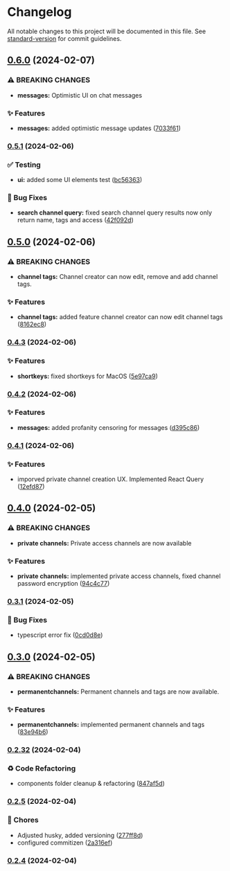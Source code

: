 # Changelog

All notable changes to this project will be documented in this file. See [standard-version](https://github.com/conventional-changelog/standard-version) for commit guidelines.

## [0.6.0](https://github.com/GeorgeCht/anonyma/compare/v0.5.1...v0.6.0) (2024-02-07)


### ⚠ BREAKING CHANGES

* **messages:** Optimistic UI on chat messages

### ✨ Features

* **messages:** added optimistic message updates ([7033f61](https://github.com/GeorgeCht/anonyma/commit/7033f61f64adce9b98572d862226773480c87ed0))

### [0.5.1](https://github.com/GeorgeCht/anonyma/compare/v0.5.0...v0.5.1) (2024-02-06)


### ✅ Testing

* **ui:** added some UI elements test ([bc56363](https://github.com/GeorgeCht/anonyma/commit/bc563637af2e1354acc647c296019d4614a4d3f6))


### 🐛 Bug Fixes

* **search channel query:** fixed search channel query results now only return name, tags and access ([42f092d](https://github.com/GeorgeCht/anonyma/commit/42f092d0c0104a444e5d8d5c1e7970660b7195a3))

## [0.5.0](https://github.com/GeorgeCht/anonyma/compare/v0.4.3...v0.5.0) (2024-02-06)


### ⚠ BREAKING CHANGES

* **channel tags:** Channel creator can now edit, remove and add channel tags.

### ✨ Features

* **channel tags:** added feature channel creator can now edit channel tags ([8162ec8](https://github.com/GeorgeCht/anonyma/commit/8162ec829dd455619638628fc597dda9915d8dda))

### [0.4.3](https://github.com/GeorgeCht/anonyma/compare/v0.4.2...v0.4.3) (2024-02-06)


### ✨ Features

* **shortkeys:** fixed shortkeys for MacOS ([5e97ca9](https://github.com/GeorgeCht/anonyma/commit/5e97ca954cabd3250bed7c08da83ffc198d7a852))

### [0.4.2](https://github.com/GeorgeCht/anonyma/compare/v0.4.1...v0.4.2) (2024-02-06)


### ✨ Features

* **messages:** added profanity censoring for messages ([d395c86](https://github.com/GeorgeCht/anonyma/commit/d395c86dbcd42be75707f0f519500757178026e9))

### [0.4.1](https://github.com/GeorgeCht/anonyma/compare/v0.4.0...v0.4.1) (2024-02-06)


### ✨ Features

* imporved private channel creation UX. Implemented React Query ([12efd87](https://github.com/GeorgeCht/anonyma/commit/12efd879a8da0125a69bf2af26fde423ccaf9bde))

## [0.4.0](https://github.com/GeorgeCht/anonyma/compare/v0.3.1...v0.4.0) (2024-02-05)


### ⚠ BREAKING CHANGES

* **private channels:** Private access channels are now available

### ✨ Features

* **private channels:** implemented private access channels, fixed channel password encryption ([94c4c77](https://github.com/GeorgeCht/anonyma/commit/94c4c7782183fa7704a5d0eb3f8f29f5d14e2d55))

### [0.3.1](https://github.com/GeorgeCht/anonyma/compare/v0.3.0...v0.3.1) (2024-02-05)


### 🐛 Bug Fixes

* typescript error fix ([0cd0d8e](https://github.com/GeorgeCht/anonyma/commit/0cd0d8e2dd84dcb1b2e7f40e17d457cab3cb5335))

## [0.3.0](https://github.com/GeorgeCht/anonyma/compare/v0.2.9...v0.3.0) (2024-02-05)


### ⚠ BREAKING CHANGES

* **permanentchannels:** Permanent channels and tags are now available.

### ✨ Features

* **permanentchannels:** implemented permanent channels and tags ([83e94b6](https://github.com/GeorgeCht/anonyma/commit/83e94b6bed1aef9224d6ca1aaccfff47f79c7bc0))

### [0.2.32](https://github.com/GeorgeCht/anonyma/compare/v0.2.5...v0.2.32) (2024-02-04)

### ♻️ Code Refactoring

- components folder cleanup & refactoring ([847af5d](https://github.com/GeorgeCht/anonyma/commit/847af5dce9e1d44ea48b0ab51d2efa94950d992a))

### [0.2.5](https://github.com/GeorgeCht/anonyma/compare/v0.2.4...v0.2.5) (2024-02-04)

### 🚚 Chores

- Adjusted husky, added versioning ([277ff8d](https://github.com/GeorgeCht/anonyma/commit/277ff8d5a04de993ded51ae50790906751db9620))
- configured commitizen ([2a316ef](https://github.com/GeorgeCht/anonyma/commit/2a316efa16059b60c14edd6b50cbb0f3f12d3325))

### [0.2.4](https://github.com/GeorgeCht/anonyma/compare/v0.2.2...v0.2.4) (2024-02-04)
